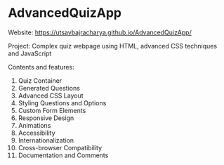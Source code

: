 # AdvancedQuizApp

Website: https://utsavbajracharya.github.io/AdvancedQuizApp/

Project: Complex quiz webpage using HTML, advanced CSS techniques and JavaScript

Contents and features:
1) Quiz Container
2) Generated Questions
3) Advanced CSS Layout
4) Styling Questions and Options
5) Custom Form Elements
6) Responsive Design
7) Animations
8) Accessibility
9) Internationalization
10) Cross-browser Compatibility
11) Documentation and Comments


